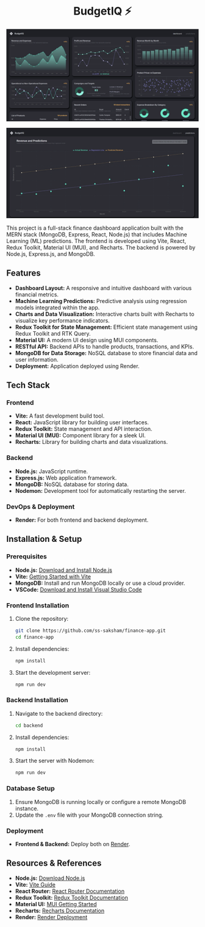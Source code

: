 <h1 align="center">BudgetIQ ⚡</h1>

<p align="center">
  <img src="/client/public/dashboardimage.png" alt="Demo App" width="700"/>
</p>

<p align="center">
  <img src="/client/public/predictionimage.png" alt="Demo App" width="700"/>
</p>


This project is a full-stack finance dashboard application built with the MERN stack (MongoDB, Express, React, Node.js) that includes Machine Learning (ML) predictions. The frontend is developed using Vite, React, Redux Toolkit, Material UI (MUI), and Recharts. The backend is powered by Node.js, Express.js, and MongoDB.

## Features

- **Dashboard Layout:** A responsive and intuitive dashboard with various financial metrics.
- **Machine Learning Predictions:** Predictive analysis using regression models integrated within the app.
- **Charts and Data Visualization:** Interactive charts built with Recharts to visualize key performance indicators.
- **Redux Toolkit for State Management:** Efficient state management using Redux Toolkit and RTK Query.
- **Material UI:** A modern UI design using MUI components.
- **RESTful API:** Backend APIs to handle products, transactions, and KPIs.
- **MongoDB for Data Storage:** NoSQL database to store financial data and user information.
- **Deployment:** Application deployed using Render.

## Tech Stack

### Frontend

- **Vite:** A fast development build tool.
- **React:** JavaScript library for building user interfaces.
- **Redux Toolkit:** State management and API interaction.
- **Material UI (MUI):** Component library for a sleek UI.
- **Recharts:** Library for building charts and data visualizations.

### Backend

- **Node.js:** JavaScript runtime.
- **Express.js:** Web application framework.
- **MongoDB:** NoSQL database for storing data.
- **Nodemon:** Development tool for automatically restarting the server.

### DevOps & Deployment

- **Render:** For both frontend and backend deployment.

## Installation & Setup

### Prerequisites

- **Node.js:** [Download and Install Node.js](https://nodejs.org/en/download/)
- **Vite:** [Getting Started with Vite](https://vitejs.dev/guide/)
- **MongoDB:** Install and run MongoDB locally or use a cloud provider.
- **VSCode:** [Download and Install Visual Studio Code](https://code.visualstudio.com/download)

### Frontend Installation

1. Clone the repository:
    ```bash
    git clone https://github.com/ss-saksham/finance-app.git
    cd finance-app
    ```

2. Install dependencies:
    ```bash
    npm install
    ```

3. Start the development server:
    ```bash
    npm run dev
    ```

### Backend Installation

1. Navigate to the backend directory:
    ```bash
    cd backend
    ```

2. Install dependencies:
    ```bash
    npm install
    ```

3. Start the server with Nodemon:
    ```bash
    npm run dev
    ```

### Database Setup

1. Ensure MongoDB is running locally or configure a remote MongoDB instance.
2. Update the `.env` file with your MongoDB connection string.

### Deployment

- **Frontend & Backend:** Deploy both on [Render](https://render.com/).

## Resources & References

- **Node.js:** [Download Node.js](https://nodejs.org/en/download/)
- **Vite:** [Vite Guide](https://vitejs.dev/guide/)
- **React Router:** [React Router Documentation](https://reactrouter.com/en/v6.3.0/getting-started/overview)
- **Redux Toolkit:** [Redux Toolkit Documentation](https://redux-toolkit.js.org/introduction/getting-started)
- **Material UI:** [MUI Getting Started](https://mui.com/material-ui/getting-started/installation/)
- **Recharts:** [Recharts Documentation](https://recharts.org/en-US/)
- **Render:** [Render Deployment](https://render.com/)
